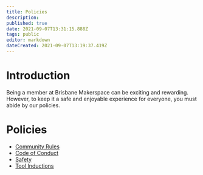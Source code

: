 ```yaml
---
title: Policies
description: 
published: true
date: 2021-09-07T13:31:15.888Z
tags: public
editor: markdown
dateCreated: 2021-09-07T13:19:37.419Z
---
```


# Introduction
Being a member at Brisbane Makerspace can be exciting and rewarding. However, to keep it a safe and enjoyable experience for everyone, you must abide by our policies.

# Policies
- [Community Rules](/policies/communityrules)
- [Code of Conduct](/policies/codeofconduct)
- [Safety](/policies/safety)
- [Tool Inductions](/policies/inductions)